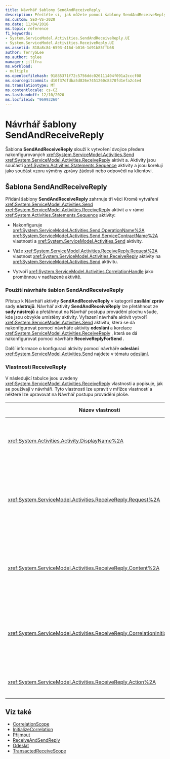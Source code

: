 ```yaml
---
title: Návrhář šablony SendAndReceiveReply
description: Přečtěte si, jak můžete pomocí šablony SendAndReceiveReply v Návrhář postupu provádění vytvořit dvojici předem nakonfigurovaných aktivit Send a ReceiveReply.
ms.custom: SEO-VS-2020
ms.date: 11/04/2016
ms.topic: reference
f1_keywords:
- System.ServiceModel.Activities.SendAndReceiveReply.UI
- System.ServiceModel.Activities.ReceiveReply.UI
ms.assetid: 818a8c84-6593-416d-b016-1d91b85ffb68
author: TerryGLee
ms.author: tglee
manager: jillfra
ms.workload:
- multiple
ms.openlocfilehash: 91885371f72c5756ddc026111404f091a2cccf08
ms.sourcegitcommit: d10f37dfdba5d826e7451260c8370fd1efa2c4e4
ms.translationtype: MT
ms.contentlocale: cs-CZ
ms.lasthandoff: 12/10/2020
ms.locfileid: "96993260"
---
```

# <a name="sendandreceivereply-template-designer"></a>Návrhář šablony SendAndReceiveReply

Šablona **SendAndReceiveReply** slouží k vytvoření dvojice předem nakonfigurovaných <xref:System.ServiceModel.Activities.Send> <xref:System.ServiceModel.Activities.ReceiveReply> aktivit a. Aktivity jsou součástí <xref:System.Activities.Statements.Sequence> aktivity a jsou korelují jako součást vzoru výměny zprávy žádosti nebo odpovědi na klientovi.

## <a name="the-sendandreceivereply-template"></a>Šablona SendAndReceiveReply

Přidání šablony **SendAndReceiveReply** zahrnuje tři věci Kromě vytváření <xref:System.ServiceModel.Activities.Send> <xref:System.ServiceModel.Activities.ReceiveReply> aktivit a v rámci <xref:System.Activities.Statements.Sequence> aktivity:

- Nakonfiguruje <xref:System.ServiceModel.Activities.Send.OperationName%2A> <xref:System.ServiceModel.Activities.Send.ServiceContractName%2A> vlastnosti a <xref:System.ServiceModel.Activities.Send> aktivity.

- Váže <xref:System.ServiceModel.Activities.ReceiveReply.Request%2A> vlastnost <xref:System.ServiceModel.Activities.ReceiveReply> aktivity na <xref:System.ServiceModel.Activities.Send> aktivitu.

- Vytvoří <xref:System.ServiceModel.Activities.CorrelationHandle> jako proměnnou v nadřazené aktivitě.

### <a name="use-the-sendandreceivereply-template-designer"></a>Použití návrháře šablon SendAndReceiveReply

Přístup k Návrháři aktivity **SendAndReceiveReply** v kategorii **zasílání zpráv** sady **nástrojů**. Návrhář aktivity **SendAndReceiveReply** lze přetáhnout ze **sady nástrojů** a přetáhnout na Návrhář postupu provádění plochu všude, kde jsou obvykle umístěny aktivity. Vyřazení návrháře aktivit vytvoří <xref:System.ServiceModel.Activities.Send> aktivitu, která se dá nakonfigurovat pomocí návrháře aktivity **odeslání** a korelace <xref:System.ServiceModel.Activities.ReceiveReply> , která se dá nakonfigurovat pomocí návrháře **ReceiveReplyForSend** .

Další informace o konfiguraci aktivity pomocí návrháře **odeslání** <xref:System.ServiceModel.Activities.Send> najdete v tématu [odeslání](../workflow-designer/send-activity-designer.md).

### <a name="properties-of-receivereply"></a>Vlastnosti ReceiveReply

V následující tabulce jsou uvedeny <xref:System.ServiceModel.Activities.ReceiveReply> vlastnosti a popisuje, jak se používají v návrháři. Tyto vlastnosti lze upravit v mřížce vlastností a některé lze upravovat na Návrhář postupu provádění ploše.

| Název vlastnosti | Požaduje se | Využití |
|-|----------|-|
| <xref:System.Activities.Activity.DisplayName%2A> | Ne | Volitelný popisný název <xref:System.ServiceModel.Activities.ReceiveReply> aktivity. Výchozí hodnota je ReceiveReplyForSend.<br /><br /> I když použití jiné než výchozí hodnoty pro popis není <xref:System.Activities.Activity.DisplayName%2A> naprosto povinné, je vhodné použít takovou hodnotu. |
| <xref:System.ServiceModel.Activities.ReceiveReply.Request%2A> | Ano | Odkaz na <xref:System.ServiceModel.Activities.Send> aktivitu spárované s touto <xref:System.ServiceModel.Activities.ReceiveReply> aktivitou Tato vlastnost nesmí mít **hodnotu null**. <xref:System.ServiceModel.Activities.Send> a <xref:System.ServiceModel.Activities.ReceiveReply> aktivity se v klientovi používají k modelování vzoru zasílání zpráv požadavek/odpověď. Tato vlastnost určuje, která <xref:System.ServiceModel.Activities.Send> aktivita se spáruje. V Návrháři tuto vlastnost nemůžete upravit, protože je automaticky svázána s <xref:System.ServiceModel.Activities.Send> aktivitou, ze které jste <xref:System.ServiceModel.Activities.ReceiveReply> aktivitu vytvořili. |
| <xref:System.ServiceModel.Activities.ReceiveReply.Content%2A> | Ne | Určuje zprávu nebo parametr obsahu, který se má přijmout. Může to být buď <xref:System.ServiceModel.Activities.ReceiveMessageContent> aktivita, nebo <xref:System.ServiceModel.Activities.ReceiveParametersContent> aktivita. Upravte tuto vlastnost kliknutím na tlačítko se třemi tečkami vedle pole **obsah** v mřížce vlastností nebo kliknutím na tlačítko **definovat** vedle popisku **obsahu** na ploše návrháře aktivity **příjmu** . V obou zobrazeních se zobrazí dialogové okno **definice obsahu** . Další informace o tom, jak používat toto pole, najdete v [dialogovém okně Definice obsahu](../workflow-designer/content-definition-dialog-box.md). |
| <xref:System.ServiceModel.Activities.ReceiveReply.CorrelationInitializers%2A> | Ne | Určuje kolekci <xref:System.ServiceModel.Activities.CorrelationInitializer> objektů, které inicializují více <xref:System.ServiceModel.Activities.CorrelationHandle> objektů, které konfigurují tuto <xref:System.ServiceModel.Activities.Receive> aktivitu v rámci pracovního postupu. Kliknutím na tlačítko se třemi tečkami vedle <xref:System.ServiceModel.Activities.Receive.CorrelationInitializers%2A> vlastnosti v mřížce vlastnosti otevřete dialogové okno **Přidat Inicializátory korelace** . Další informace o použití tohoto pole naleznete v tématu [Add Inicializátoři CorrelationInitializers dialog box](../workflow-designer/add-correlationinitializers-dialog-box.md). |
| <xref:System.ServiceModel.Activities.ReceiveReply.Action%2A> | Ne | Určuje hlavičku akce zprávy. Pokud není nastavena explicitně, jeho hodnota se nastaví jako výchozí:<br /><br /> `https://tempuri.org/{service contract namespace}/{service contract name}/{operation name}`. |

## <a name="see-also"></a>Viz také

- [CorrelationScope](../workflow-designer/correlationscope-activity-designer.md)
- [InitializeCorrelation](../workflow-designer/initializecorrelation-activity-designer.md)
- [Přijmout](../workflow-designer/receive-activity-designer.md)
- [ReceiveAndSendReply](../workflow-designer/receiveandsendreply-template-designer.md)
- [Odeslat](../workflow-designer/send-activity-designer.md)
- [TransactedReceiveScope](../workflow-designer/transactedreceivescope-activity-designer.md)